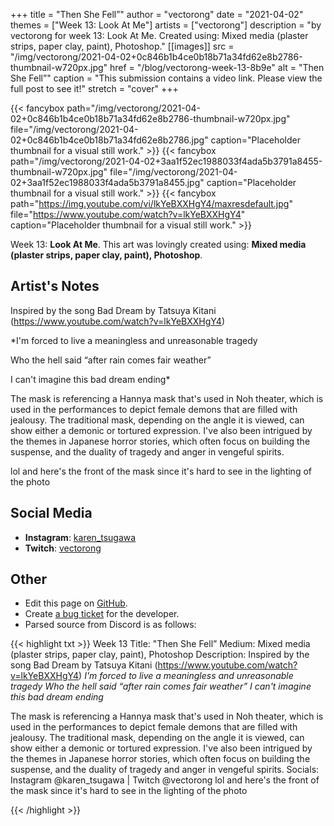 +++
title =       "Then She Fell”"
author =      "vectorong"
date =        "2021-04-02"
themes =      ["Week 13: Look At Me"]
artists =     ["vectorong"]
description = "by vectorong for week 13: Look At Me. Created using: Mixed media (plaster strips, paper clay, paint), Photoshop."
[[images]]
      src = "/img/vectorong/2021-04-02+0c846b1b4ce0b18b71a34fd62e8b2786-thumbnail-w720px.jpg"
      href = "/blog/vectorong-week-13-8b9e"
      alt = "Then She Fell”"
      caption = "This submission contains a video link. Please view the full post to see it!"
      stretch = "cover"
+++

{{< fancybox path="/img/vectorong/2021-04-02+0c846b1b4ce0b18b71a34fd62e8b2786-thumbnail-w720px.jpg" file="/img/vectorong/2021-04-02+0c846b1b4ce0b18b71a34fd62e8b2786.jpg" caption="Placeholder thumbnail for a visual still work." >}}
{{< fancybox path="/img/vectorong/2021-04-02+3aa1f52ec1988033f4ada5b3791a8455-thumbnail-w720px.jpg" file="/img/vectorong/2021-04-02+3aa1f52ec1988033f4ada5b3791a8455.jpg" caption="Placeholder thumbnail for a visual still work." >}}
{{< fancybox path="https://img.youtube.com/vi/lkYeBXXHgY4/maxresdefault.jpg" file="https://www.youtube.com/watch?v=lkYeBXXHgY4" caption="Placeholder thumbnail for a visual still work." >}}


Week 13: **Look At Me**. This art was lovingly created using: **Mixed media (plaster strips, paper clay, paint), Photoshop**.

## Artist's Notes

Inspired by the song Bad Dream by Tatsuya Kitani (https://www.youtube.com/watch?v=lkYeBXXHgY4)

*I'm forced to live a meaningless and unreasonable tragedy

Who the hell said “after rain comes fair weather”

I can't imagine this bad dream ending*

The mask is referencing a Hannya mask that's used in Noh theater, which is used in the performances to depict female demons that are filled with jealousy. The traditional mask, depending on the angle it is viewed, can show either a demonic or tortured expression. I've also been intrigued by the themes in Japanese horror stories, which often focus on building the suspense, and the duality of tragedy and anger in vengeful spirits.

lol and here's the front of the mask since it's hard to see in the lighting of the photo

## Social Media

- **Instagram**: <a href='https://instagram.com/karen_tsugawa' target='_blank'>karen_tsugawa</a>
- **Twitch**: <a href='https://twitch.tv/vectorong' target='_blank'>vectorong</a>

## Other

- Edit this page on [GitHub](https://github.com/teaminkling/web-refresh/edit/main/content/blog/vectorong-week-13-8b9e.md).
- Create [a bug ticket](https://github.com/teaminkling/web-refresh/issues/new?assignees=&labels=bug&template=problem-report.md&title=) for the developer.
- Parsed source from Discord is as follows:

{{< highlight txt >}}
Week 13
Title: "Then She Fell”
Medium: Mixed media (plaster strips, paper clay, paint), Photoshop
Description:
Inspired by the song Bad Dream by Tatsuya Kitani (https://www.youtube.com/watch?v=lkYeBXXHgY4)
*I'm forced to live a meaningless and unreasonable tragedy
Who the hell said “after rain comes fair weather”
I can't imagine this bad dream ending*

The mask is referencing a Hannya mask that's used in Noh theater, which is used in the performances to depict female demons that are filled with jealousy. The traditional mask, depending on the angle it is viewed, can show either a demonic or tortured expression. I've also been intrigued by the themes in Japanese horror stories, which often focus on building the suspense, and the duality of tragedy and anger in vengeful spirits.
Socials: Instagram @karen_tsugawa  |  Twitch @vectorong
lol and here's the front of the mask since it's hard to see in the lighting of the photo

{{< /highlight >}}